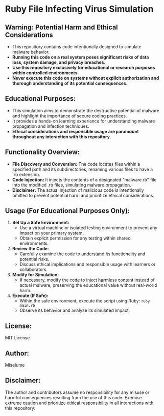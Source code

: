 # Ruby File Infecting Virus Simulation

## Warning: Potential Harm and Ethical Considerations

- This repository contains code intentionally designed to simulate malware behavior.
- **Running this code on a real system poses significant risks of data loss, system damage, and privacy breaches.**
- **Use this repository exclusively for educational or research purposes within controlled environments.**
- **Never execute this code on systems without explicit authorization and thorough understanding of its potential consequences.**

## Educational Purposes:

- This simulation aims to demonstrate the destructive potential of malware and highlight the importance of secure coding practices.
- It provides a hands-on learning experience for understanding malware propagation and infection techniques.
- **Ethical considerations and responsible usage are paramount throughout any interaction with this repository.**

## Functionality Overview:

- **File Discovery and Conversion:** The code locates files within a specified path and its subdirectories, renaming various files to have a .rb extension.
- **Code Injection:** It injects the contents of a designated "malware.rb" file into the modified .rb files, simulating malware propagation.
- **Disclaimer:** The actual injection of malicious code is intentionally omitted to prevent potential harm and prioritize ethical considerations.

## Usage (For Educational Purposes Only):

1. **Set Up a Safe Environment:**
   - Use a virtual machine or isolated testing environment to prevent any impact on your primary system.
   - Obtain explicit permission for any testing within shared environments.
2. **Review the Code:**
   - Carefully examine the code to understand its functionality and potential risks.
   - Discuss ethical implications and responsible usage with learners or collaborators.
3. **Modify for Simulation:**
   - If necessary, modify the code to inject harmless content instead of actual malware, preserving the educational value without real-world harm.
4. **Execute (If Safe):**
   - Within the safe environment, execute the script using Ruby: `ruby main.rb`
   - Observe its behavior and analyze its simulated impact.

## License:

MIT License

## Author:

Miselume

## Disclaimer:

The author and contributors assume no responsibility for any misuse or harmful consequences resulting from the use of this code. Exercise extreme caution and prioritize ethical responsibility in all interactions with this repository.
